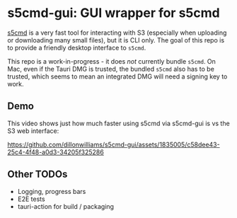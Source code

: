 # s5cmd-gui: GUI wrapper for s5cmd

[s5cmd](https://github.com/peak/s5cmd) is a very fast tool for interacting with S3 (especially when uploading or downloading many small files), but it is CLI only. The goal of this repo is to provide a friendly desktop interface to `s5cmd`. 

This repo is a work-in-progress - it does *not* currently bundle `s5cmd`. On Mac, even if the Tauri DMG is trusted, the bundled `s5cmd` also has to be trusted, which seems to mean an integrated DMG will need a signing key to work.

## Demo

This video shows just how much faster using s5cmd via s5cmd-gui is vs the S3 web interface:

https://github.com/dillonwilliams/s5cmd-gui/assets/1835005/c58dee43-25c4-4f48-a0d3-34205f325286


## Other TODOs
- Logging, progress bars
- E2E tests
- tauri-action for build / packaging
